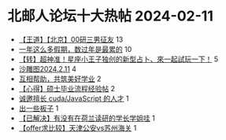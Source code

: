 # 北邮人论坛十大热帖 2024-02-11

- [【王道】【北京】00研三男征友](https://bbs.byr.cn/article/Friends/2050350) 13
- [一年这么多假期，数过年是最累的](https://bbs.byr.cn/article/Talking/6410427) 10
- [【转】超神准！星座小王子独创的新型占卜、來一起試玩一下！](https://bbs.byr.cn/article/Constellations/326533) 5
- [沙雕图2024.2.11](https://bbs.byr.cn/article/Picture/3358208) 4
- [互相帮助，共筑美好学业](https://bbs.byr.cn/article/FamilyLife/147135) 2
- [【心得】硕士毕业流程经验帖](https://bbs.byr.cn/article/StudyShare/206677) 2
- [诚邀擅长 cuda/JavaScript 的人才](https://bbs.byr.cn/article/BBSOpenAPI/2350) 1
- [出一些板子](https://bbs.byr.cn/article/Sk8/42465) 1
- [【已解决】有没有在荷兰读研的学长学姐哇](https://bbs.byr.cn/article/GoAbroad/394880) 1
- [【offer求比较】天津公安vs苏州海关](https://bbs.byr.cn/article/Job/2207141) 1


